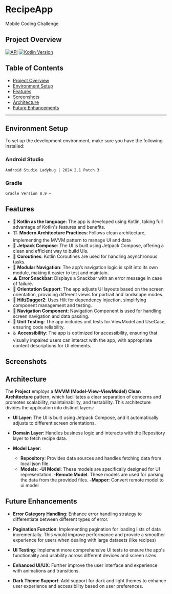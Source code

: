 # RecipeApp

Mobile Coding Challenge

## Project Overview
[![API](https://img.shields.io/badge/API-29%2B-yellow.svg?style=flat)](https://developer.android.com/about/versions/10)
[![Kotlin Version](https://img.shields.io/badge/Kotlin-2.1.0-blue.svg)](https://kotlinlang.org)

## Table of Contents
- [Project Overview](#project-overview)
- [Environment Setup](#environment-setup)
- [Features](#features)
- [Screenshots](#screenshots)
- [Architecture](#architecture)
- [Future Enhancements](#future-enhancements)
---

## Environment Setup
To set up the development environment, make sure you have the following installed:
### Android Studio
`Android Studio Ladybug | 2024.2.1 Patch 3`
### Gradle
`Gradle Version 8.9 +`

## Features
- 🚀 **Kotlin as the language**: The app is developed using Kotlin, taking full advantage of Kotlin's features and benefits.
- 🏗️ **Modern Architecture Practices**: Follows clean architecture, implementing the MVVM pattern to manage UI and data
- 🎨 **Jetpack Compose**: The UI is built using Jetpack Compose, offering a clean and efficient way to build UIs.
- 🔄 **Coroutines**: Kotlin Coroutines are used for handling asynchronous tasks.
- 🧳 **Modular Navigation**: The app’s navigation logic is split into its own module, making it easier to test and maintain.
- ⚠️ **Error Snackbar**: Displays a Snackbar with an error message in case of failure.
- 🔄 **Orientation Support**: The app adjusts UI layouts based on the screen orientation, providing different views for portrait and landscape modes.
- 🔌 **Hilt/Dagger2**: Uses Hilt for dependency injection, simplifying component management and testing.
- 🧭 **Navigation Component**: Navigation Component is used for handling screen navigation and data passing.
- 🧪 **Unit Testing**: The app includes unit tests for ViewModel and UseCase, ensuring code reliability.
- ♿  **Accessibility**:  The app is optimized for accessibility, ensuring that visually impaired users can interact with the app, with appropriate content descriptions for UI elements.

## Screenshots

## Architecture
The **Project** employs a **MVVM (Model-View-ViewModel) Clean Architecture** pattern, which facilitates a clear separation of concerns and promotes scalability, maintainability, and testability. This architecture divides the application into distinct layers:

- **UI Layer**: The UI is built using Jetpack Compose, and it automatically adjusts to different screen orientations.

- **Domain Layer**: Handles business logic and interacts with the Repository layer to fetch recipe data.

- **Model Layer**:
  - **Repository**: Provides data sources and handles fetching data from local json file.
  - **Models**:
    -**UI Model**: These models are specifically designed for UI representation.
    -**Remote Model**: These models are used for parsing the data from the provided files.
    -**Mapper**: Convert remote model to ui model

## Future Enhancements
- **Error Category Handling**: Enhance error handling strategy to differentiate between different types of error.

- **Pagination Function**: Implementing pagination for loading lists of data incrementally. This would improve performance and provide a smoother experience for users when dealing with large datasets (like recipes)

- **UI Testing**: Implement more comprehensive UI tests to ensure the app's functionality and usability across different devices and screen sizes.

- **Enhanced UI/UX**: Further improve the user interface and experience with animations and transitions.

- **Dark Theme Support**: Add support for dark and light themes to enhance user experience and accessibility based on user preferences.
